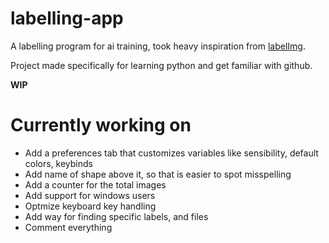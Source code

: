 # labelling-app

A labelling program for ai training, took heavy inspiration from [labelImg](https://github.com/heartexlabs/labelImg).

Project made specifically for learning python and get familiar with github.

**WIP**

# Currently working on
- Add a preferences tab that customizes variables like sensibility, default colors, keybinds
- Add name of shape above it, so that is easier to spot misspelling
- Add a counter for the total images
- Add support for windows users
- Optmize keyboard key handling
- Add way for finding specific labels, and files
- Comment everything
